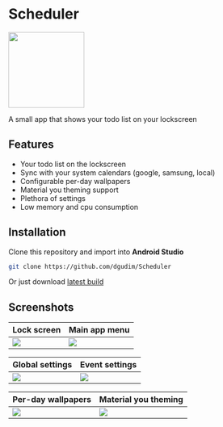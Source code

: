 <h1 id="title">Scheduler</h1>

<img src="https://user-images.githubusercontent.com/34401005/196503825-82b715a6-21ea-4f02-829a-e4109a37b4a9.png" height=150 id="icon"></img>


A small app that shows your todo list on your lockscreen

## Features
- Your todo list on the lockscreen
- Sync with your system calendars (google, samsung, local)
- Configurable per-day wallpapers
- Material you theming support
- Plethora of settings
- Low memory and cpu consumption

## Installation
Clone this repository and import into **Android Studio**
```bash
git clone https://github.com/dgudim/Scheduler
```
Or just download [latest build](https://github.com/dgudim/Scheduler/releases/latest)

## Screenshots

| Lock screen               | Main app menu              |
| ------------------------- | -------------------------- |
| ![](https://user-images.githubusercontent.com/34401005/196048503-c2671dff-2b91-487c-a6cb-89b8fd81d559.jpg) | <img id="thumb" src="https://user-images.githubusercontent.com/34401005/198995164-62ef0c89-a3c9-4f28-bef1-8806cea6a9f8.jpg"> |

| Global settings           | Event settings             |
| ------------------------- | -------------------------- |
| ![](https://user-images.githubusercontent.com/34401005/198278507-29dd6cac-8f63-49bb-adbb-803271715ffe.jpg) | ![](https://user-images.githubusercontent.com/34401005/198276799-bb35598c-6e4e-43e0-87fe-5ebb1ad66123.jpg) |

| Per-day wallpapers        | Material you theming       |
| ------------------------- | -------------------------- |
| ![](https://user-images.githubusercontent.com/34401005/198276952-9ad2f75a-d8d5-45d5-a83a-d7ce6d6b7b77.jpg) | ![](https://user-images.githubusercontent.com/34401005/198277522-14dc58c7-1ab8-4713-bd3c-58071fa4cf3a.gif) |
